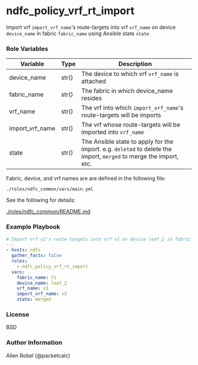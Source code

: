 # ndfc_policy_vrf_rt_import

Import vrf ``import_vrf_name``'s route-targets into vrf ``vrf_name`` on device ``device_name`` in fabric ``fabric_name`` using Ansible state ``state``


### Role Variables

Variable        | Type  | Description
----------------|-------|----------------------------------------
device_name     | str() | The device to which vrf ``vrf_name`` is attached
fabric_name     | str() | The fabric in which device_name resides
vrf_name        | str() | The vrf into which ``import_vrf_name``'s route-targets will be imports
import_vrf_name | str() | The vrf whose route-targets will be imported into ``vrf_name``
state           | str() | The Ansible state to apply for the import. e.g. ``deleted`` to delete the import, ``merged`` to merge the import, etc.

Fabric, device, and vrf names are are defined in the following file:

``./roles/ndfc_common/vars/main.yml``

See the following for details:

[./roles/ndfc_common/README.md](https://github.com/allenrobel/ndfc-roles/tree/master/roles/ndfc_common/README.md)

### Example Playbook

```yaml
# Import vrf v2's route-targets into vrf v1 on device leaf_2 in fabric f1, using Ansible state 'merged'
---
- hosts: ndfc
  gather_facts: false
  roles:
    - ndfc_policy_vrf_rt_import
  vars:
    fabric_name: f1
    device_name: leaf_2
    vrf_name: v1
    import_vrf_name: v2
    state: merged
```

### License

BSD

### Author Information

Allen Robel (@packetcalc)
